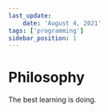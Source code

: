 ```yaml
---
last_update:
    date: 'August 4, 2021'
tags: ['programming']
sidebar_position: 1
---
```

# Philosophy

The best learning is doing.
